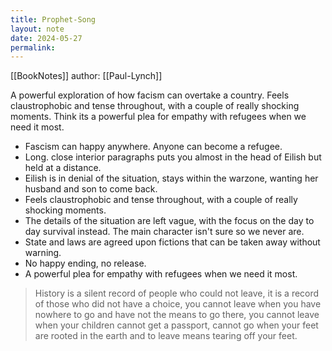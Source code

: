 ```yaml
---
title: Prophet-Song
layout: note
date: 2024-05-27
permalink:
---
```


[[BookNotes]] 
author: [[Paul-Lynch]]

A powerful exploration of how facism can  overtake a country. Feels claustrophobic and tense throughout, with a couple of really shocking moments. Think its a powerful plea for empathy with refugees when we need it most.


- Fascism can happy anywhere. Anyone can become a refugee. 
- Long. close interior paragraphs  puts you almost in the head of Eilish but held at a distance.
- Eilish is in denial of the situation, stays within the warzone, wanting her husband and son to come back. 
- Feels claustrophobic and tense throughout, with a couple of really shocking moments. 
- The details of the situation are left vague, with the focus on the day to day survival instead. The main character isn't sure so we never are. 
- State and laws are agreed upon fictions that can be taken away without warning. 
- No happy ending, no release.
- A powerful plea for empathy with refugees when we need it most.

> History is a silent record of people who could not leave, it is a record of those who did not have a choice, you cannot leave when you have nowhere to go and have not the means to go there, you cannot leave when your children cannot get a passport, cannot go when your feet are rooted in the earth and to leave means tearing off your feet.